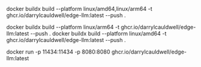 
docker buildx build --platform linux/amd64,linux/arm64 -t ghcr.io/darrylcauldwell/edge-llm:latest --push .

docker buildx build --platform linux/arm64 -t ghcr.io/darrylcauldwell/edge-llm:latest --push .
docker buildx build --platform linux/amd64 -t ghcr.io/darrylcauldwell/edge-llm:latest --push .

docker run -p 11434:11434 -p 8080:8080 ghcr.io/darrylcauldwell/edge-llm:latest
